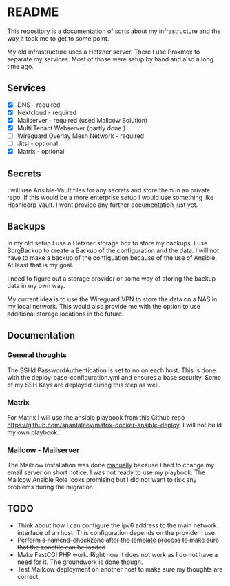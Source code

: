 # README

This repository is a documentation of sorts about my infrastructure and the way it took me to get to some point.

My old infrastructure uses a Hetzner server. There I use Proxmox to separate my services. Most of those were setup by hand and also a long time ago.

## Services

- [x] DNS - required
- [x] Nextcloud - required
- [x] Mailserver - required (used Mailcow Solution)
- [x] Multi Tenant Webserver (partly done )
- [ ] Wireguard Overlay Mesh Network - required
- [ ] Jitsi - optional
- [x] Matrix - optional

## Secrets

I will use Ansible-Vault files for any secrets and store them in an private repo. If this would be a more enterprise setup I would use something like Hashicorp Vault. I wont provide any further documentation just yet.

## Backups

In my old setup I use a Hetzner storage box to store my backups. I use BorgBackup to create a Backup of the configuration and the data. I will not have to make a backup of the configuation because of the use of Ansible. At least that is my goal.

I need to figure out a storage provider or some way of storing the backup data in my own way.

My current idea is to use the Wireguard VPN to store the data on a NAS in my local network. This would also provide me with the option to use additional storage locations in the future.

## Documentation

### General thoughts

The SSHd PasswordAuthentication is set to no on each host. This is done with the deploy-base-configuration.yml and ensures a base security. Some of my SSH Keys are deployed during this step as well.

### Matrix

For Matrix I will use the ansible playbook from this Github repo https://github.com/spantaleev/matrix-docker-ansible-deploy. I will not build my own playbook.

### Mailcow - Mailserver

The Mailcow installation was done [manually](https://mailcow.github.io/mailcow-dockerized-docs/i_u_m/i_u_m_install/) because I had to change my email server on short notice. I was not ready to use my playbook. The Mailcow Ansible Role looks promising but I did not want to risk any problems during the migration.

## TODO

- Think about how I can configure the ipv6 address to the main network interface of an host. This configuration depends on the provider I use.
- ~~Perform a namend-checkzone after the template process to make sure that the zonefile can be loaded~~
- Make FastCGI PHP work. Right now it does not work as I do not have a need for it. The groundwork is done though.
- Test Mailcow deployment on another host to make sure my thoughts are correct.